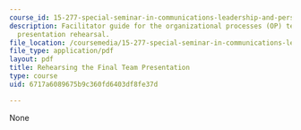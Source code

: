```yaml
---
course_id: 15-277-special-seminar-in-communications-leadership-and-personal-effectiveness-coaching-fall-2008
description: Facilitator guide for the organizational processes (OP) team project
  presentation rehearsal.
file_location: /coursemedia/15-277-special-seminar-in-communications-leadership-and-personal-effectiveness-coaching-fall-2008/6717a6089675b9c360fd6403df8fe37d_guide_10.pdf
file_type: application/pdf
layout: pdf
title: Rehearsing the Final Team Presentation
type: course
uid: 6717a6089675b9c360fd6403df8fe37d

---
```

None